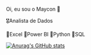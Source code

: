 Oi, eu sou o Maycon :wave:

🎖️Analista de Dados

🚀Excel
🚀Power BI
🚀Python
🚀SQL

 

[![Anurag's GitHub stats](https://github-readme-stats.vercel.app/api?username=maycon-damiao&theme=tokyonight)](https://github.com/anuraghazra/github-readme-stats)

<!--
**maycon-damiao/maycon-damiao** is a ✨ _special_ ✨ repository because its `README.md` (this file) appears on your GitHub profile.

Here are some ideas to get you started:

- 🔭 I’m currently working on ...
- 🌱 I’m currently learning ...
- 👯 I’m looking to collaborate on ...
- 🤔 I’m looking for help with ...
- 💬 Ask me about ...
- 📫 How to reach me: ...
- 😄 Pronouns: ...
- ⚡ Fun fact: ...
-->
